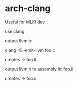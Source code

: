 # arch-clang

Useful for MLIR dev

use clang

output llvm ir: 

clang -S -emit-llvm foo.c

creates -> foo.ll

output llvm ir to assembly 
llc foo.ll

creates -> foo.s
